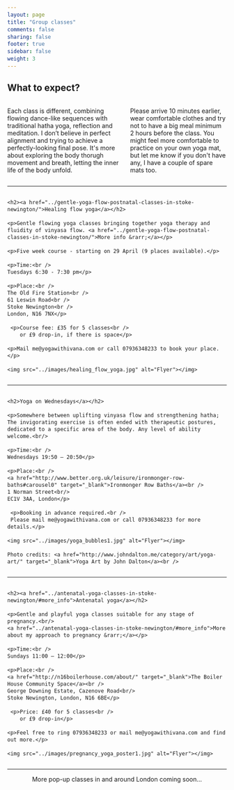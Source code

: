 ```yaml
---
layout: page
title: "Group classes"
comments: false
sharing: false
footer: true
sidebar: false
weight: 3
---
```


## What to expect?

<div class="columns">

<p>
Each class is different, combining flowing dance-like sequences with traditional hatha yoga, reflection and meditation. I don’t believe in perfect alignment and trying to achieve a perfectly-looking final pose. It's more about exploring the body thorugh movement and breath, letting the inner life of the body unfold.</p>

<p>Please arrive 10 minutes earlier, wear comfortable clothes and try not to have a big meal minimum 2 hours before the class. You might feel more comfortable to practice on your own yoga mat, but let me know if you don't have any, I have a couple of spare mats too.</p>

</div>

___________________

<div class="columns">

    <h2><a href="../gentle-yoga-flow-postnatal-classes-in-stoke-newington/">Healing flow yoga</a></h2>
    
    <p>Gentle flowing yoga classes bringing together yoga therapy and fluidity of vinyasa flow. <a href="../gentle-yoga-flow-postnatal-classes-in-stoke-newington/">More info &rarr;</a></p>

    <p>Five week course - starting on 29 April (9 places available).</p>

    <p>Time:<br />
    Tuesdays 6:30 - 7:30 pm</p>

    <p>Place:<br />
    The Old Fire Station<br />
    61 Leswin Road<br />
    Stoke Newington<br />
    London, N16 7NX</p>
    
     <p>Course fee: £35 for 5 classes<br />
    	or £9 drop-in, if there is space</p>

    <p>Mail me@yogawithivana.com or call 07936348233 to book your place.</p>

    <img src="../images/healing_flow_yoga.jpg" alt="Flyer"></img>

</div>

________

<div class="columns">

    <h2>Yoga on Wednesdays</a></h2>
    
    <p>Somewhere between uplifting vinyasa flow and strengthening hatha; The invigorating exercise is often ended with therapeutic postures, dedicated to a specific area of the body. Any level of ability welcome.<br/>

    <p>Time:<br />
    Wednesdays 19:50 – 20:50</p>

    <p>Place:<br />
    <a href="http://www.better.org.uk/leisure/ironmonger-row-baths#carousel0" target="_blank">Ironmonger Row Baths</a><br />
    1 Norman Street<br/>
    EC1V 3AA, London</p>
    
     <p>Booking in advance required.<br /> 
     Please mail me@yogawithivana.com or call 07936348233 for more details.</p>
   
    <img src="../images/yoga_bubbles1.jpg" alt="Flyer"></img>

    Photo credits: <a href="http://www.johndalton.me/category/art/yoga-art/" target="_blank">Yoga Art by John Dalton</a><br />
</div>

___________________

<div class="columns">

    <h2><a href="../antenatal-yoga-classes-in-stoke-newington/#more_info">Antenatal yoga</a></h2>
    
    <p>Gentle and playful yoga classes suitable for any stage of pregnancy.<br/>
    <a href="../antenatal-yoga-classes-in-stoke-newington/#more_info">More about my approach to pregnancy &rarr;</a></p>

    <p>Time:<br />
    Sundays 11:00 – 12:00</p>

    <p>Place:<br />
    <a href="http://n16boilerhouse.com/about/" target="_blank">The Boiler House Community Space</a><br />
    George Downing Estate, Cazenove Road<br/>
    Stoke Newington, London, N16 6BE</p>
    
     <p>Price: £40 for 5 classes<br />
        or £9 drop-in</p>

    <p>Feel free to ring 07936348233 or mail me@yogawithivana.com and find out more.</p>

    <img src="../images/pregnancy_yoga_poster1.jpg" alt="Flyer"></img>

</div>

___________________

<div style="text-align: center;">

<p>More pop-up classes in and around London coming soon...</p>

</div>
